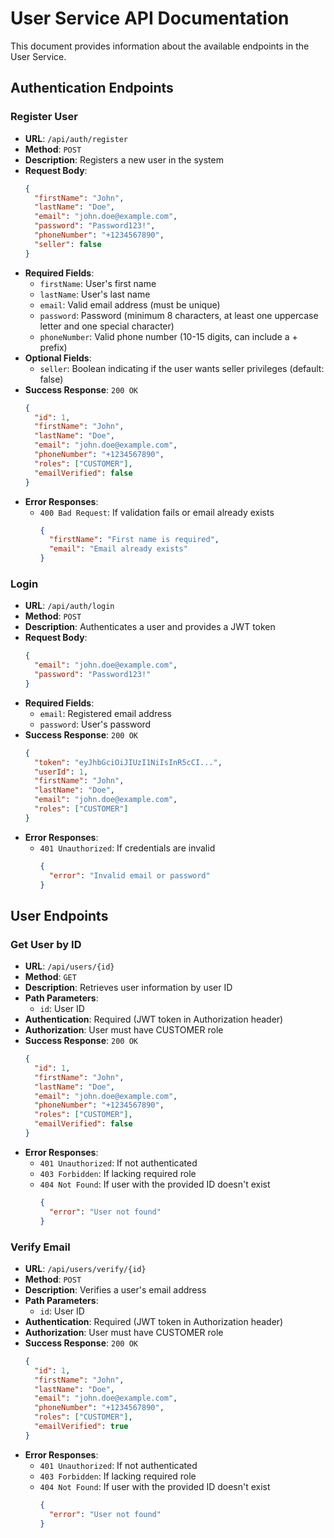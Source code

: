 # User Service API Documentation

This document provides information about the available endpoints in the User Service.

## Authentication Endpoints

### Register User
- **URL**: `/api/auth/register`
- **Method**: `POST`
- **Description**: Registers a new user in the system
- **Request Body**:
  ```json
  {
    "firstName": "John",
    "lastName": "Doe",
    "email": "john.doe@example.com",
    "password": "Password123!",
    "phoneNumber": "+1234567890",
    "seller": false
  }
  ```
- **Required Fields**:
  - `firstName`: User's first name
  - `lastName`: User's last name
  - `email`: Valid email address (must be unique)
  - `password`: Password (minimum 8 characters, at least one uppercase letter and one special character)
  - `phoneNumber`: Valid phone number (10-15 digits, can include a + prefix)
- **Optional Fields**:
  - `seller`: Boolean indicating if the user wants seller privileges (default: false)
- **Success Response**: `200 OK`
  ```json
  {
    "id": 1,
    "firstName": "John",
    "lastName": "Doe",
    "email": "john.doe@example.com",
    "phoneNumber": "+1234567890",
    "roles": ["CUSTOMER"],
    "emailVerified": false
  }
  ```
- **Error Responses**:
  - `400 Bad Request`: If validation fails or email already exists
    ```json
    {
      "firstName": "First name is required",
      "email": "Email already exists"
    }
    ```

### Login
- **URL**: `/api/auth/login`
- **Method**: `POST`
- **Description**: Authenticates a user and provides a JWT token
- **Request Body**:
  ```json
  {
    "email": "john.doe@example.com",
    "password": "Password123!"
  }
  ```
- **Required Fields**:
  - `email`: Registered email address
  - `password`: User's password
- **Success Response**: `200 OK`
  ```json
  {
    "token": "eyJhbGciOiJIUzI1NiIsInR5cCI...",
    "userId": 1,
    "firstName": "John",
    "lastName": "Doe",
    "email": "john.doe@example.com",
    "roles": ["CUSTOMER"]
  }
  ```
- **Error Responses**:
  - `401 Unauthorized`: If credentials are invalid
    ```json
    {
      "error": "Invalid email or password"
    }
    ```

## User Endpoints

### Get User by ID
- **URL**: `/api/users/{id}`
- **Method**: `GET`
- **Description**: Retrieves user information by user ID
- **Path Parameters**:
  - `id`: User ID
- **Authentication**: Required (JWT token in Authorization header)
- **Authorization**: User must have CUSTOMER role
- **Success Response**: `200 OK`
  ```json
  {
    "id": 1,
    "firstName": "John",
    "lastName": "Doe",
    "email": "john.doe@example.com",
    "phoneNumber": "+1234567890",
    "roles": ["CUSTOMER"],
    "emailVerified": false
  }
  ```
- **Error Responses**:
  - `401 Unauthorized`: If not authenticated
  - `403 Forbidden`: If lacking required role
  - `404 Not Found`: If user with the provided ID doesn't exist
    ```json
    {
      "error": "User not found"
    }
    ```

### Verify Email
- **URL**: `/api/users/verify/{id}`
- **Method**: `POST`
- **Description**: Verifies a user's email address
- **Path Parameters**:
  - `id`: User ID
- **Authentication**: Required (JWT token in Authorization header)
- **Authorization**: User must have CUSTOMER role
- **Success Response**: `200 OK`
  ```json
  {
    "id": 1,
    "firstName": "John",
    "lastName": "Doe",
    "email": "john.doe@example.com",
    "phoneNumber": "+1234567890",
    "roles": ["CUSTOMER"],
    "emailVerified": true
  }
  ```
- **Error Responses**:
  - `401 Unauthorized`: If not authenticated
  - `403 Forbidden`: If lacking required role
  - `404 Not Found`: If user with the provided ID doesn't exist
    ```json
    {
      "error": "User not found"
    }
    ```

